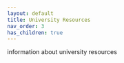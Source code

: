 ```yaml
---
layout: default
title: University Resources
nav_order: 3
has_children: true
---
```


information about university resources
